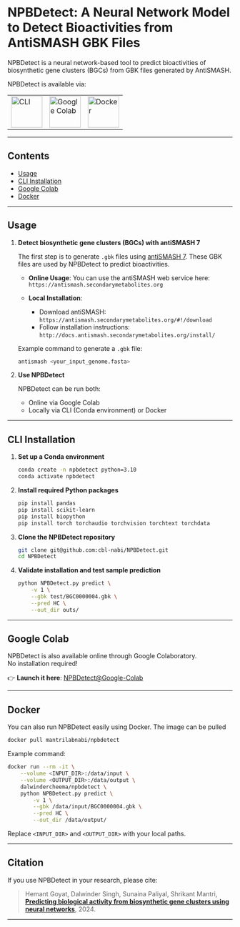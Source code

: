 # NPBDetect: A Neural Network Model to Detect Bioactivities from AntiSMASH GBK Files

NPBDetect is a neural network-based tool to predict bioactivities of biosynthetic gene clusters (BGCs) from GBK files generated by AntiSMASH.

NPBDetect is available via:

<table>
<tr>
<td><a href="#cli-installation"><img src="https://edent.github.io/SuperTinyIcons/images/svg/powershell.svg" width="70" title="CLI"></a></td>
<td><a href="#google-colab"><img src="https://edent.github.io/SuperTinyIcons/images/svg/colaboratory.svg" width="70" title="Google Colab"></a></td>
<td><a href="#docker"><img src="https://edent.github.io/SuperTinyIcons/images/svg/docker.svg" width="70" title="Docker"></a></td>
</tr>
</table>

----

## Contents

- [Usage](#usage)
- [CLI Installation](#cli-installation)
- [Google Colab](#google-colab)
- [Docker](#docker)

----

## Usage

1. **Detect biosynthetic gene clusters (BGCs) with antiSMASH 7**

   The first step is to generate `.gbk` files using [antiSMASH 7](https://antismash.secondarymetabolites.org). These GBK files are used by NPBDetect to predict bioactivities.

   - **Online Usage**:
     You can use the antiSMASH web service here:  
     `https://antismash.secondarymetabolites.org`

   - **Local Installation**:
     - Download antiSMASH: `https://antismash.secondarymetabolites.org/#!/download`
     - Follow installation instructions: `http://docs.antismash.secondarymetabolites.org/install/`

   Example command to generate a `.gbk` file:

   ```bash
   antismash <your_input_genome.fasta>
   ```

2. **Use NPBDetect**

   NPBDetect can be run both:
   - Online via Google Colab
   - Locally via CLI (Conda environment) or Docker

----

## CLI Installation

1. **Set up a Conda environment**

   ```bash
   conda create -n npbdetect python=3.10
   conda activate npbdetect
   ```

2. **Install required Python packages**

   ```bash
   pip install pandas
   pip install scikit-learn
   pip install biopython
   pip install torch torchaudio torchvision torchtext torchdata
   ```

3. **Clone the NPBDetect repository**

   ```bash
   git clone git@github.com:cbl-nabi/NPBDetect.git
   cd NPBDetect
   ```

4. **Validate installation and test sample prediction**

   ```bash
   python NPBDetect.py predict \
       -v 1 \
       --gbk test/BGC0000004.gbk \
       --pred HC \
       --out_dir outs/
   ```

----

## Google Colab

NPBDetect is also available online through Google Colaboratory.  
No installation required!

👉 **Launch it here**: [NPBDetect@Google-Colab](https://colab.research.google.com/drive/1cVv9VgYTEHSPsBX-xVdVVNJgyjkXOz9E?usp=sharing#scrollTo=fcDLr4xs3jF2)

----

## Docker

You can also run NPBDetect easily using Docker. The image can be pulled 

```bash
docker pull mantrilabnabi/npbdetect
```

Example command:

```bash
docker run --rm -it \
    --volume <INPUT_DIR>:/data/input \
    --volume <OUTPUT_DIR>:/data/output \
    dalwindercheema/npbdetect \
    python NPBDetect.py predict \
        -v 1 \
        --gbk /data/input/BGC0000004.gbk \
        --pred HC \
        --out_dir /data/output/
```

Replace `<INPUT_DIR>` and `<OUTPUT_DIR>` with your local paths.

----

## Citation

If you use NPBDetect in your research, please cite:

> Hemant Goyat, Dalwinder Singh, Sunaina Paliyal, Shrikant Mantri,  
> [**Predicting biological activity from biosynthetic gene clusters using neural networks**](https://www.biorxiv.org/content/10.1101/2024.06.20.599829v1.full.pdf), 2024.

----
